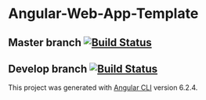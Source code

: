 # Angular-Web-App-Template

## Master branch [![Build Status](https://travis-ci.org/Czar-Ec/Angular-Web-App-Template.svg?branch=master)](https://travis-ci.org/Czar-Ec/Angular-Web-App-Template)

## Develop branch [![Build Status](https://travis-ci.org/Czar-Ec/Angular-Web-App-Template.svg?branch=develop)](https://travis-ci.org/Czar-Ec/Angular-Web-App-Template)

This project was generated with [Angular CLI](https://github.com/angular/angular-cli) version 6.2.4.